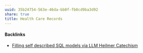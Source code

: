 ```yaml
---
uuid: 35b24754-563e-46da-bb0f-fb0cd9ba3d92
share: true
title: Health Care Records
---
```

#### Backlinks

* [Filling self described SQL models via LLM Heilmer Catechism](/c1f5a29f-e664-480a-86c3-67efed75ff0b)